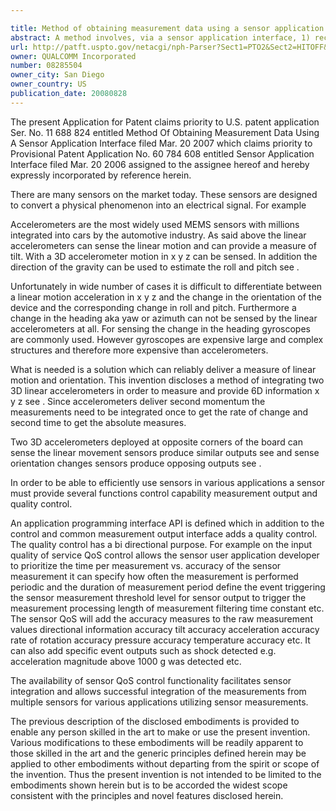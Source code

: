 ```yaml
---

title: Method of obtaining measurement data using a sensor application interface
abstract: A method involves, via a sensor application interface, 1) receiving, from an application, a measurement request associated with a quality-of-service control; 2) in accord with the quality-of-service control, obtaining measurement data from a sensor; and 3) returning to the application i) the measurement data obtained from the sensor, and ii) an indicator of accuracy of the measurement data.
url: http://patft.uspto.gov/netacgi/nph-Parser?Sect1=PTO2&Sect2=HITOFF&p=1&u=%2Fnetahtml%2FPTO%2Fsearch-adv.htm&r=1&f=G&l=50&d=PALL&S1=08285504&OS=08285504&RS=08285504
owner: QUALCOMM Incorporated
number: 08285504
owner_city: San Diego
owner_country: US
publication_date: 20080828
---
```

The present Application for Patent claims priority to U.S. patent application Ser. No. 11 688 824 entitled Method Of Obtaining Measurement Data Using A Sensor Application Interface filed Mar. 20 2007 which claims priority to Provisional Patent Application No. 60 784 608 entitled Sensor Application Interface filed Mar. 20 2006 assigned to the assignee hereof and hereby expressly incorporated by reference herein.

There are many sensors on the market today. These sensors are designed to convert a physical phenomenon into an electrical signal. For example 

Accelerometers are the most widely used MEMS sensors with millions integrated into cars by the automotive industry. As said above the linear accelerometers can sense the linear motion and can provide a measure of tilt. With a 3D accelerometer motion in x y z can be sensed. In addition the direction of the gravity can be used to estimate the roll and pitch see .

Unfortunately in wide number of cases it is difficult to differentiate between a linear motion acceleration in x y z and the change in the orientation of the device and the corresponding change in roll and pitch. Furthermore a change in the heading aka yaw or azimuth can not be sensed by the linear accelerometers at all. For sensing the change in the heading gyroscopes are commonly used. However gyroscopes are expensive large and complex structures and therefore more expensive than accelerometers.

What is needed is a solution which can reliably deliver a measure of linear motion and orientation. This invention discloses a method of integrating two 3D linear accelerometers in order to measure and provide 6D information x y z see . Since accelerometers deliver second momentum the measurements need to be integrated once to get the rate of change and second time to get the absolute measures.

Two 3D accelerometers deployed at opposite corners of the board can sense the linear movement sensors produce similar outputs see and sense orientation changes sensors produce opposing outputs see .

In order to be able to efficiently use sensors in various applications a sensor must provide several functions control capability measurement output and quality control.

An application programming interface API is defined which in addition to the control and common measurement output interface adds a quality control. The quality control has a bi directional purpose. For example on the input quality of service QoS control allows the sensor user application developer to prioritize the time per measurement vs. accuracy of the sensor measurement it can specify how often the measurement is performed periodic and the duration of measurement period define the event triggering the sensor measurement threshold level for sensor output to trigger the measurement processing length of measurement filtering time constant etc. The sensor QoS will add the accuracy measures to the raw measurement values directional information accuracy tilt accuracy acceleration accuracy rate of rotation accuracy pressure accuracy temperature accuracy etc. It can also add specific event outputs such as shock detected e.g. acceleration magnitude above 1000 g was detected etc.

The availability of sensor QoS control functionality facilitates sensor integration and allows successful integration of the measurements from multiple sensors for various applications utilizing sensor measurements.

The previous description of the disclosed embodiments is provided to enable any person skilled in the art to make or use the present invention. Various modifications to these embodiments will be readily apparent to those skilled in the art and the generic principles defined herein may be applied to other embodiments without departing from the spirit or scope of the invention. Thus the present invention is not intended to be limited to the embodiments shown herein but is to be accorded the widest scope consistent with the principles and novel features disclosed herein.


